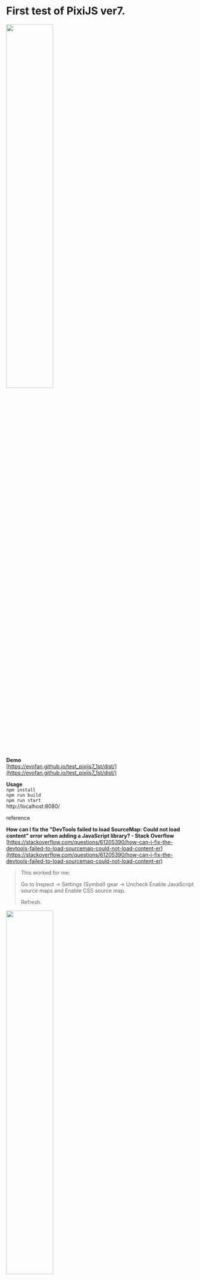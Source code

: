 # First test of PixiJS ver7.

<img src="https://evofan.github.io/test_pixijs7_1st/screenshot/pic_pixijs_add_ticker.jpg" width="50%">  

**Demo**  
[https://evofan.github.io/test_pixijs7_1st/dist/](https://evofan.github.io/test_pixijs7_1st/dist/)  

**Usage**  
`npm install`  
`npm run build`  
`npm run start`  
http://localhost:8080/  

reference

**How can I fix the "DevTools failed to load SourceMap: Could not load content" error when adding a JavaScript library? - Stack Overflow**  
[https://stackoverflow.com/questions/61205390/how-can-i-fix-the-devtools-failed-to-load-sourcemap-could-not-load-content-er](https://stackoverflow.com/questions/61205390/how-can-i-fix-the-devtools-failed-to-load-sourcemap-could-not-load-content-er)  
>This worked for me:
>
>Go to Inspect → Settings (Symbol) gear → Uncheck Enable JavaScript source maps and Enable CSS source map.
>
>Refresh.
<img src="https://evofan.github.io/test_pixijs7_1st/screenshot/pic_pixijs7_1st_test1.jpg" width="50%">  
<img src="https://evofan.github.io/test_pixijs7_1st/screenshot/pic_pixijs7_1st_test2.jpg" width="50%">  

or use below.

**DevTools failed to load SourceMap for webpack:///node_modules//....js.map HTTP error: status code 404, net::ERR_UNKNOWN_URL_SCHEME**  
[https://stackoverflow.com/questions/61767538/devtools-failed-to-load-sourcemap-for-webpack-node-modules-js-map-http-e](https://stackoverflow.com/questions/61767538/devtools-failed-to-load-sourcemap-for-webpack-node-modules-js-map-http-e)  
>devtool: "eval-cheap-source-map"  
>Add this to your webpack config and that's it.  
<img src="https://evofan.github.io/test_pixijs7_1st/screenshot/pic_pixijs7_1st_test4.jpg" width="50%">  

**v7 Migration Guide**  
[https://github.com/pixijs/pixijs/wiki/v7-Migration-Guide](https://github.com/pixijs/pixijs/wiki/v7-Migration-Guide)  

↓のような警告が出てる  
Errror with Permissions-Policy header: Origin trial controlled feature not enabled: 'interest-cohort'.  

**GitHubに謎のHTTPレスポンスヘッダが含まれている**  
[https://qiita.com/rana_kualu/items/453d7c4d551e0e6063f3](https://qiita.com/rana_kualu/items/453d7c4d551e0e6063f3)  
>permissions-policy: interest-cohort=()  
>これはFLoCを拒否するという主張です  

**アロー関数式とAsync/Awaitを使った非同期処理 | TomoSoft**  
[https://tomosoft.jp/design/?p=44223](https://tomosoft.jp/design/?p=44223)  
>同じ処理を、async/awaitを使用すると次のようになります

**PIXI sprites are blurry on mobile devices. - Pixi.js - HTML5 Game Devs Forum**  
[https://www.html5gamedevs.com/topic/33044-pixi-sprites-are-blurry-on-mobile-devices/](https://www.html5gamedevs.com/topic/33044-pixi-sprites-are-blurry-on-mobile-devices/)  
>Please type "window.devicePixelRatio" in the console, or "console.log"  that value in your code. Is it 1 or something else?  

**Pixi.jsの高解像度端末の対応 - Qiita**  
[https://qiita.com/couragenki/items/8f8cae562f5e0fff1805](https://qiita.com/couragenki/items/8f8cae562f5e0fff1805)  
>resolution: window.devicePixelRatio || 1,  
>autoResize: true  

**package.jsonのnpmのバージョンを一括で書き変えてくれるncuが便利だった**  
[https://tacamy.hatenablog.com/entry/2016/08/10/193603](https://tacamy.hatenablog.com/entry/2016/08/10/193603)    
>初回のみ、npm-check-updatesをグローバルにインストールする必要があります。
>$ npm install -g npm-check-updates

**Multiple | PixiJS**  
[https://pixijs.com/examples/assets/multiple](https://pixijs.com/examples/assets/multiple)  
>PIXI.Assets.add(), PIXI.Assets.load()

